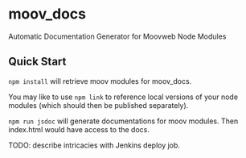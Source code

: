 # moov\_docs
Automatic Documentation Generator for Moovweb Node Modules

## Quick Start

`npm install` will retrieve moov modules for moov\_docs.

You may like to use `npm link` to reference local versions of your node modules
(which should then be published separately).

`npm run jsdoc` will generate documentations for moov modules. Then index.html
would have access to the docs.

TODO: describe intricacies with Jenkins deploy job.
